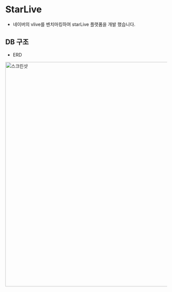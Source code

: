 # StarLive
- 네이버의 vlive를 벤치마킹하여 starLive 플랫폼을 개발 했습니다.

## DB 구조
- ERD 
<img width="700" alt="스크린샷" src="https://user-images.githubusercontent.com/60209292/109429279-4e96d180-7a3e-11eb-82d7-cf6a121ea169.png">
